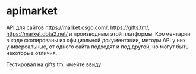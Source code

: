 # apimarket

API для сайтов https://market.csgo.com/, https://gifts.tm/, https://market.dota2.net/ и производным этой платформы. 
Комментарии в коде скопированы из официальной документации, методы API у них универсальные, от одного сайта подходят 
и под другой, но могут быть некоторые отличия. 

Тестировал на gifts.tm, имейте ввиду  
